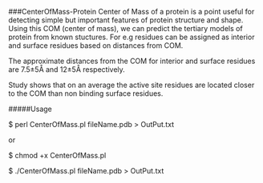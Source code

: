 ###CenterOfMass-Protein
Center of Mass of a protein is a point useful for detecting simple but important features of protein structure and 
shape. Using this COM (center of mass), we can predict the tertiary models of protein from known stuctures.
For e.g residues can be assigned as interior and surface residues based on distances from COM. 

The approximate distances from the COM for interior and surface residues are 7.5±5Å and 12±5Å respectively.

Study shows that on an average the active site residues are located closer to the COM than non binding surface 
residues.

#####Usage

$ perl CenterOfMass.pl fileName.pdb > OutPut.txt

or

$ chmod +x CenterOfMass.pl 

$ ./CenterOfMass.pl fileName.pdb > OutPut.txt
